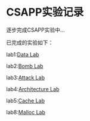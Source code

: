 # CSAPP实验记录

逐步完成CSAPP实验中...

已完成的实验如下：

lab1:[Data Lab](https://github.com/Lotherxuan/CSAPP-labs/blob/master/lab1/lab1_answer.md)

lab2:[Bomb Lab](https://github.com/Lotherxuan/CSAPP-labs/blob/master/lab2/lab2_answer.md)

lab3:[Attack Lab](https://github.com/Lotherxuan/CSAPP-labs/blob/master/lab3/lab3_answer.md)

lab4:[Architecture Lab](https://github.com/Lotherxuan/CSAPP-labs/blob/master/lab4/lab4_answer.md)

lab5:[Cache Lab](https://github.com/Lotherxuan/CSAPP-labs/blob/master/lab5/lab5_answer.md)

lab8:[Malloc Lab](https://github.com/Lotherxuan/CSAPP-labs/blob/master/lab8/lab8_answer.md)